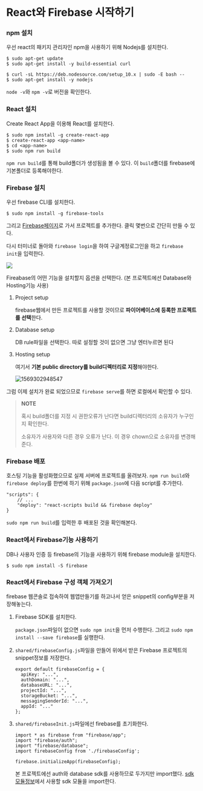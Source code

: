 # React와 Firebase 시작하기

### npm 설치

우선 react의 패키지 관리자인 npm을 사용하기 위해 Nodejs를 설치한다.

```
$ sudo apt-get update
$ sudo apt-get install -y build-essential curl

$ curl -sL https://deb.nodesource.com/setup_10.x | sudo -E bash --
$ sudo apt-get install -y nodejs
```

```node -v```와 ```npm -v```로 버전을 확인한다.



### React 설치

Create React App을 이용해 React를 설치한다.

```
$ sudo npm install -g create-react-app
$ create-react-app <app-name>
$ cd <app-name>
$ sudo npm run build
```

```npm run build```를 통해 build폴더가 생성됨을 볼 수 있다. 이 ```build```폴더를 firebase에 기본폴더로 등록해야한다.



### Firebase 설치

우선 firebase CLI를 설치한다.

```
$ sudo npm install -g firebase-tools
```

그리고 [Firebase페이지](https://firebase.google.com/)로 가서 프로젝트를 추가한다. 클릭 몇번으로 간단히 만들 수 있다.



다시 터미너로 돌아와 ```firebase login```을 하여 구글계정로그인을 하고 ```firebase init```을 입력한다.

![](./img/1569302633211.png)

Fireabase의 어떤 기능을 설치할지 옵션을 선택한다. (본 프로젝트에선 Database와 Hosting기능 사용)

1. Project setup

   firebase웹에서 만든 프로젝트를 사용할 것이므로 **파이어베이스에 등록한 프로젝트를 선택**한다.

2. Database setup

   DB rule파일을 선택한다. 따로 설정할 것이 없으면 그냥 엔터누르면 된다

3. Hosting setup

   여기서 **기본 public directory를 build디렉터리로 지정**해야한다.

   ![1569302948547](./img/1569302948547.png)

그럼 이제 설치가 완료 되었으므로 ```firebase serve```를 하면 로컬에서 확인할 수 있다.

> **NOTE**
>
> 혹시 build폴더를 지정 시 권한오류가 난다면 build디렉터리의 소유자가 누구인지 확인한다. 
>
> 소유자가 사용자와 다른 경우 오류가 난다. 이 경우 chown으로 소유자를 변경해준다.



### Firebase 배포

호스팅 기능을 활성화했으므로 실제 서버에 프로젝트를 올려보자. ```npm run build```와 ```firebase deploy```를 한번에 하기 위해 ```package.json```에 다음 script를 추가한다.

```
"scripts": {
	// ...
    "deploy": "react-scripts build && firebase deploy"
}
```

```sudo npm run build```를 입력한 후 배포된 것을 확인해본다.



### React에서 Firebase기능 사용하기

DB나 사용자 인증 등 firebase의 기능을 사용하기 위해 firebase module을 설치한다.

```
$ sudo npm install -S firebase
```



### React에서 Firebase 구성 객체 가져오기

firebase 웹콘솔로 접속하여 웹앱만들기를 하고나서 얻은 snippet의 config부분을 저장해놓는다.

1. Firebase SDK를 설치한다.

   ```package.json```파일이 없으면 ```sudo npm init```을 먼저 수행한다. 그리고 ```sudo npm install --save firebase```를 실행한다.

2. ```shared/firebaseConfig.js```파일을 만들어 위에서 받은 Firebase 프로젝트의 snippet정보를 저장한다.

   ```
   export default firebaseConfig = {
     apiKey: "...",
     authDomain: "...",
     databaseURL: "...",
     projectId: "...",
     storageBucket: "...",
     messagingSenderId: "...",
     appId: "..."
   };
   ```

3. ```shared/firebaseInit.js```파일에선 firebase를 초기화한다.

   ```
   import * as firebase from "firebase/app";
   import "firebase/auth";
   import "firebase/database";
   import firebaseConfig from './firebaseConfig';
   
   firebase.initializeApp(firebaseConfig);
   ```

   본 프로젝트에선 auth와 database sdk를 사용하므로 두가지만 import했다. [sdk모듈정보](https://firebase.google.com/docs/web/setup?authuser=0#add-sdks_bundle)에서 사용할 sdk 모듈을 import한다.

